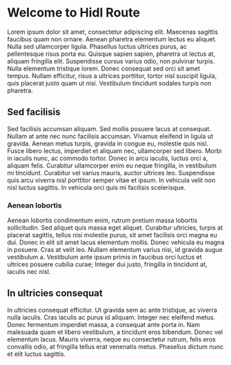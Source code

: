# Welcome to Hidl Route

Lorem ipsum dolor sit amet, consectetur adipiscing elit. Maecenas sagittis faucibus quam non ornare. Aenean pharetra
elementum lectus eu aliquet. Nulla sed ullamcorper ligula. Phasellus luctus ultrices purus, ac pellentesque risus porta
eu. Quisque sapien sapien, pharetra ut lectus at, aliquam fringilla elit. Suspendisse cursus varius odio, non pulvinar
turpis. Nulla elementum tristique lorem. Donec consequat sed orci sit amet tempus. Nullam efficitur, risus a ultrices
porttitor, tortor nisl suscipit ligula, quis placerat justo quam ut nisi. Vestibulum tincidunt sodales turpis non
pharetra.

## Sed facilisis

Sed facilisis accumsan aliquam. Sed mollis posuere lacus at consequat. Nullam at ante nec nunc facilisis accumsan.
Vivamus eleifend in ligula ut gravida. Aenean metus turpis, gravida in congue eu, molestie quis nisl. Fusce libero
lectus, imperdiet et aliquam nec, ullamcorper sed libero. Morbi in iaculis nunc, ac commodo tortor. Donec in arcu
iaculis, luctus orci a, aliquam felis. Curabitur ullamcorper enim eu neque fringilla, in vestibulum mi tincidunt.
Curabitur vel varius mauris, auctor ultrices leo. Suspendisse quis arcu viverra nisl porttitor semper vitae et ipsum. In
vehicula velit non nisl luctus sagittis. In vehicula orci quis mi facilisis scelerisque.

### Aenean lobortis
Aenean lobortis condimentum enim, rutrum pretium massa lobortis sollicitudin. Sed aliquet quis massa eget aliquet.
Curabitur ultricies, turpis at placerat sagittis, tellus nisi molestie purus, sit amet facilisis orci magna eu dui.
Donec in elit sit amet lacus elementum mollis. Donec vehicula eu magna in posuere. Cras at velit leo. Nullam elementum
varius nisi, id gravida augue vestibulum a. Vestibulum ante ipsum primis in faucibus orci luctus et ultrices posuere
cubilia curae; Integer dui justo, fringilla in tincidunt at, iaculis nec nisl.

## In ultricies consequat

In ultricies consequat efficitur. Ut gravida sem ac ante tristique, ac viverra nulla iaculis. Cras iaculis ac purus id
aliquam. Integer nec eleifend metus. Donec fermentum imperdiet massa, a consequat ante porta in. Nam malesuada quam et
libero vestibulum, a tincidunt eros bibendum. Donec vel elementum lacus. Mauris viverra, neque eu consectetur rutrum,
felis eros convallis odio, at fringilla tellus erat venenatis metus. Phasellus dictum nunc et elit luctus sagittis.